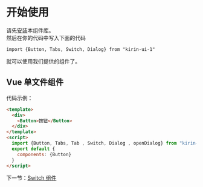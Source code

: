 # 开始使用

请先<a href="#/doc/install">安装</a>本组件库。  
然后在你的代码中写入下面的代码  
```
import {Button, Tabs, Switch, Dialog} from "kirin-ui-1"
```
就可以使用我们提供的组件了。  

##  Vue 单文件组件
代码示例：
```html
<template>
  <div>
    <Button>按钮</Button>
  </div>
</template>
<script>
  import {Button, Tabs, Tab , Switch, Dialog , openDialog} from "kirin-ui"
  export default {
    components: {Button}
  }
</script>
```
下一节：[Switch 组件](#/doc/switch)
